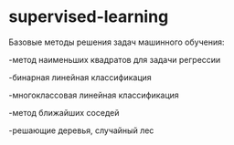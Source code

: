 # supervised-learning
Базовые методы решения задач машинного обучения:

-метод наименьших квадратов для задачи регрессии

-бинарная линейная классификация

-многоклассовая линейная классификация

-метод ближайших соседей

-решающие деревья, случайный лес
